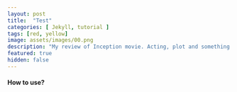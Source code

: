 ```yaml
---
layout: post
title:  "Test"
categories: [ Jekyll, tutorial ]
tags: [red, yellow]
image: assets/images/00.png
description: "My review of Inception movie. Acting, plot and something else in this short description."
featured: true
hidden: false
---
```

#### How to use?

